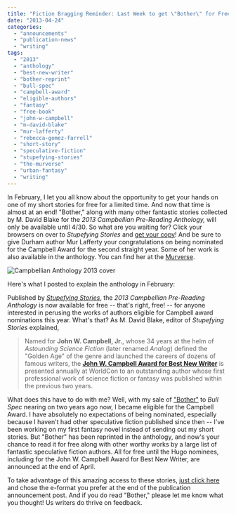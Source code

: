 ```yaml
---
title: "Fiction Bragging Reminder: Last Week to get \"Bother\" for Free!"
date: "2013-04-24"
categories:
  - "announcements"
  - "publication-news"
  - "writing"
tags:
  - "2013"
  - "anthology"
  - "best-new-writer"
  - "bother-reprint"
  - "bull-spec"
  - "campbell-award"
  - "eligible-authors"
  - "fantasy"
  - "free-book"
  - "john-w-campbell"
  - "m-david-blake"
  - "mur-lafferty"
  - "rebecca-gomez-farrell"
  - "short-story"
  - "speculative-fiction"
  - "stupefying-stories"
  - "the-murverse"
  - "urban-fantasy"
  - "writing"
---
```


In February, I let you all know about the opportunity to get your hands on one of my short stories for free for a limited time. And now that time is almost at an end! "Bother," along with many other fantastic stories collected by M. David Blake for the _2013 Campbellian Pre-Reading Anthology,_ will only be available until 4/30. So what are you waiting for? Click your browsers on over to _Stupefying Stories_ and [get your copy](http://stupefyingstories.blogspot.com/2013/02/just-released-2013-campbellian-pre.html "Anthology links")! And be sure to give Durham author Mur Lafferty your congratulations on being nominated for the Campbell Award for the second straight year. Some of her work is also available in the anthology. You can find her at the [Murverse](http://murverse.com/ "The Murverse").

![Campbellian Anthology 2013 cover](https://d2ypg8o05lff0b.cloudfront.net/wp-content/uploads/sites/3/2013/04/Campbellian-Anthology-2013-cover-682x1024.jpg)

Here's what I posted to explain the anthology in February:

Published by [_Stupefying Stories_](http://stupefyingstories.blogspot.com/ "Stupefying Stories"), the _2013 Campbellian Pre-Reading Anthology_ is now available for free -- that's right, free! -- for anyone interested in perusing the works of authors eligible for Campbell award nominations this year. What's that? As M. David Blake, editor of _Stupefying Stories_ explained,

> Named for **John W. Campbell, Jr.**, whose 34 years at the helm of _Astounding Science Fiction_ (later renamed _Analog_) defined the "Golden Age" of the genre and launched the careers of dozens of famous writers, the [**John W. Campbell Award for Best New Writer**](http://en.wikipedia.org/wiki/John_W._Campbell_Award_for_Best_New_Writer) is presented annually at WorldCon to an outstanding author whose first professional work of science fiction or fantasy was published within the previous two years.

What does this have to do with me? Well, with my sale of ["Bother"](/creative-works/bother/ "Bother Summary and Buy Links") to _Bull Spec_ nearing on two years ago now, I became eligible for the Campbell Award. I have absolutely no expectations of being nominated, especially because I haven't had other speculative fiction published since then -- I've been working on my first fantasy novel instead of sending out my short stories. But "Bother" has been reprinted in the anthology, and now's your chance to read it for free along with other worthy works by a large list of fantastic speculative fiction authors. All for free until the Hugo nominees, including for the John W. Campbell Award for Best New Writer, are announced at the end of April.

To take advantage of this amazing access to these stories, [just click here](http://stupefyingstories.blogspot.com/2013/02/just-released-2013-campbellian-pre.html "2013 Campbellian Pre-Reading Anthology") and chose the e-format you prefer at the end of the publication announcement post. And if you do read "Bother," please let me know what you thought! Us writers do thrive on feedback.

